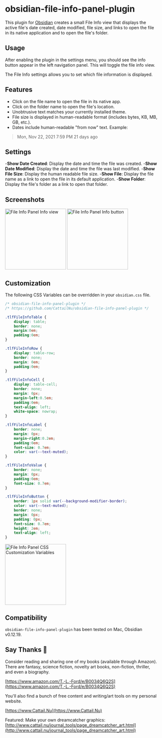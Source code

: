 # obsidian-file-info-panel-plugin

This plugin for [Obsidian](https://obsidian.md/) creates a small File Info view that displays the active file's date created, date modified, file size, and links to open the file in its native application and to open the file's folder.

## Usage

After enabling the plugin in the settings menu, you should see the info button appear in the left navigation panel.  This will toggle the file info view.

The File Info settings allows you to set which file information is displayed.

## Features

- Click on the file name to open the file in its native app.
- Click on the folder name to open the file's location.
- Unobtrusive text matches your currently installed theme.
- File size is displayed in human-readable format (includes bytes, KB, MB, GB, etc.).
- Dates include human-readable "from now" text.  Example:

> Mon, Nov 22, 2021 7:59 PM
21 days ago

## Settings

-**Show Date Created**: Display the date and time the file was created.
-**Show Date Modified**: Display the date and time the file was last modified.
-**Show File Size**: Display the human readable file size.
-**Show File**: Display the file name as a link to open the file in its default application.
-**Show Folder**: Display the file's folder as a link to open that folder.

## Screenshots

<img src="https://github.com/CattailNu/obsidian-file-info-panel-plugin/tree/main/images/panel_screenshot.png" alt="File Info Panel Info view" width="200">

<img src="https://github.com/CattailNu/obsidian-file-info-panel-plugin/tree/main/images/sidebar_icon_screenshot.png" alt="File Info Panel Info button" width="200">

## Customization

The following CSS Variables can be overridden in your `obsidian.css` file.

```css
/* obsidian-file-info-panel-plugin */
/* https://github.com/CattailNu/obsidian-file-info-panel-plugin */

.tlfFileInfoTable {
	display: table;
	border: none;
	margin:0em;
	padding:0em;
}

.tlfFileInfoRow {
	display: table-row;
	border: none;
	margin: 0em;
	padding:0em;
}

.tlfFileInfoCell {
	display: table-cell;
	border: none;
	margin: 0px;
	margin-left:0.5em;
	padding:0em;
	text-align: left;
	white-space: nowrap;
}

.tlfFileInfoLabel {
	border: none;
	margin: 0px;
	margin-right:0.2em;
	padding:0em;
	font-size: 0.7em;
	color: var(--text-muted);
}

.tlfFileInfoValue {
	border: none;
	margin: 0px;
	padding:0em;
	font-size: 0.7em;
}

.tlfFileInfoButton {
	border: 1px solid var(--background-modifier-border);
	color: var(--text-muted);
	border: none;
	margin: 0px;
	padding: 0px;
	font-size: 0.7em;
	height: 2em;
	text-align: left;
}
```

<img src="https://github.com/CattailNu/obsidian-file-info-panel-plugin/tree/main/images/css_customization_variables.png" alt="File Info Panel CSS Customization Variables" width="200">

## Compatibility

`obsidian-file-info-panel-plugin` has been tested on Mac, Obsidian v0.12.19.

## Say Thanks 🙏

Consider reading and sharing one of my books (available through Amazon).  There are fantasy, science fiction, novelty art books, non-fiction, thriller, and even a biography.

[https://www.amazon.com/T.-L.-Ford/e/B0034Q6Q2S](https://www.amazon.com/T.-L.-Ford/e/B0034Q6Q2S)

You'll also find a bunch of free content and writing/art tools on my personal website.

[https://www.Cattail.Nu](https://www.Cattail.Nu)

Featured: Make your own dreamcatcher graphics:
[http://www.cattail.nu/journal_tools/page_dreamcatcher_art.html](http://www.cattail.nu/journal_tools/page_dreamcatcher_art.html)
